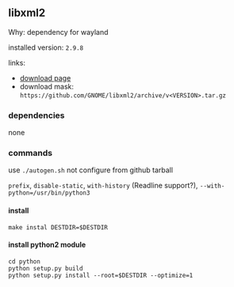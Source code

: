 ## libxml2

Why: dependency for wayland

installed version: `2.9.8`

links:

- [download page](https://github.com/GNOME/libxml2/releases)
- download mask: `https://github.com/GNOME/libxml2/archive/v<VERSION>.tar.gz`

### dependencies

none

### commands

use `./autogen.sh` not configure from github tarball

`prefix`, `disable-static`, `with-history` (Readline support?), `--with-python=/usr/bin/python3`

#### install

`make instal DESTDIR=$DESTDIR`

#### install python2 module

```
cd python
python setup.py build
python setup.py install --root=$DESTDIR --optimize=1
```
